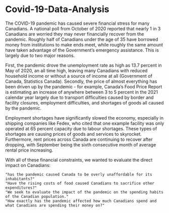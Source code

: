 # Covid-19-Data-Analysis

The COVID-19 pandemic has caused severe financial stress for many Canadians. A national poll from October of 2020 reported that nearly 1 in 3 Canadians are worried they may never financially recover from the pandemic. Roughly half of Canadians under the age of 35 have borrowed money from institutions to make ends meet, while roughly the same amount have taken advantage of the Government’s emergency assistance. This is largely due to two major reasons.

First, the pandemic drove the unemployment rate as high as 13.7 percent in May of 2020, an all time high, leaving many Canadians with reduced household income or without a source of income at all (Government of Canada, Statistics Canada). Secondly, the price of almost everything has been driven up by the pandemic - for example, Canada’s Food Price Report is estimating an increase of anywhere between 3 to 5 percent in the 2021 calendar year largely due to transport difficulties caused by border and facility closures, employment difficulties, and shortages of goods all caused by the pandemic.

Employment shortages have significantly slowed the economy, especially in shipping companies like Fedex, who cited that one example facility was only operated at 65 percent capacity due to labour shortages. These types of shortages are causing prices of goods and services to skyrocket. Furthermore, rent prices across Canada are continuing to recover after dropping, with September being the sixth consecutive month of average rental price increasing.

With all of these financial constraints, we wanted to evaluate the direct impact on Canadians:
    
    "has the pandemic caused Canada to be overly unaffordable for its inhabitants?" 
    "Have the rising costs of food caused Canadians to sacrifice other expenditures?" 
    "We seek to evaluate the impact of the pandemic on the spending habits of the Canadian population."
    "How exactly has the pandemic affected how much Canadians spend and what Canadians are spending their money on?"

